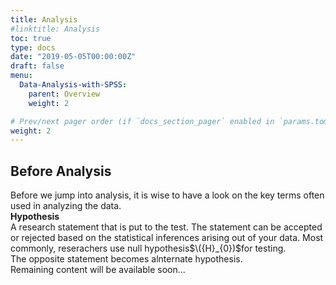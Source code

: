 ```yaml
---
title: Analysis
#linktitle: Analysis
toc: true
type: docs
date: "2019-05-05T00:00:00Z"
draft: false
menu:
  Data-Analysis-with-SPSS:
    parent: Overview
    weight: 2

# Prev/next pager order (if `docs_section_pager` enabled in `params.toml`)
weight: 2
---
```


## **Before Analysis**
Before we jump into analysis, it is wise to have a look on the key terms often used in analyzing the data.\
**Hypothesis**\
A research statement that is put to the test. The statement can be accepted or rejected based on the statistical inferences arising out of your data.
Most commonly, reserachers use null hypothesis$\({H}_{0})$for testing.\
The opposite statement becomes alnternate hypothesis.\
Remaining content will be available soon...





